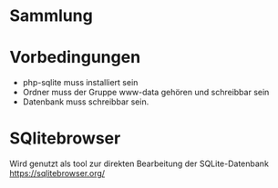 # Sammlung

# Vorbedingungen
* php-sqlite muss installiert sein
* Ordner muss der Gruppe www-data gehören und schreibbar sein
* Datenbank muss schreibbar sein.

# SQlitebrowser
Wird genutzt als tool zur direkten Bearbeitung der SQLite-Datenbank
https://sqlitebrowser.org/
